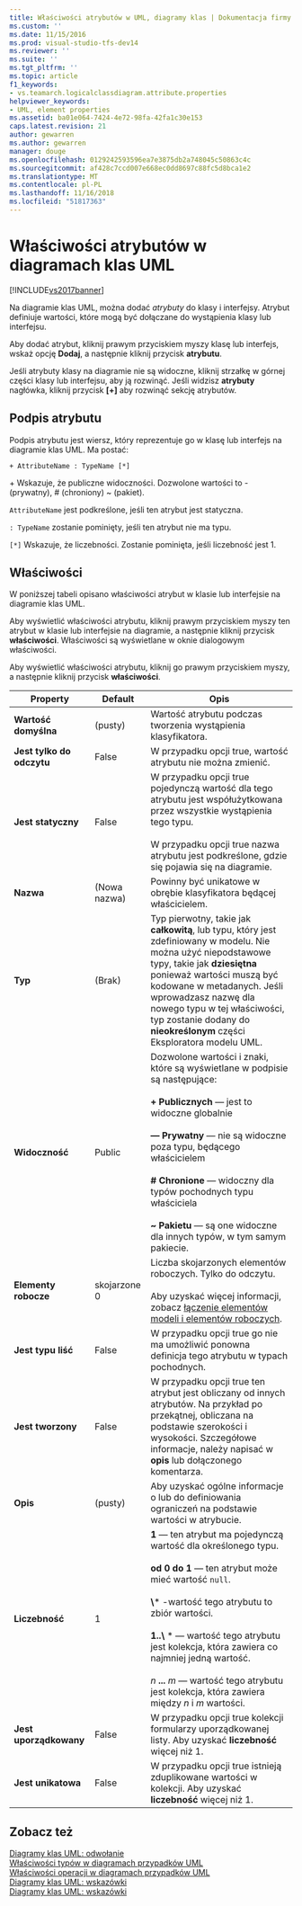 ```yaml
---
title: Właściwości atrybutów w UML, diagramy klas | Dokumentacja firmy Microsoft
ms.custom: ''
ms.date: 11/15/2016
ms.prod: visual-studio-tfs-dev14
ms.reviewer: ''
ms.suite: ''
ms.tgt_pltfrm: ''
ms.topic: article
f1_keywords:
- vs.teamarch.logicalclassdiagram.attribute.properties
helpviewer_keywords:
- UML, element properties
ms.assetid: ba01e064-7424-4e72-98fa-42fa1c30e153
caps.latest.revision: 21
author: gewarren
ms.author: gewarren
manager: douge
ms.openlocfilehash: 0129242593596ea7e3875db2a748045c50863c4c
ms.sourcegitcommit: af428c7ccd007e668ec0dd8697c88fc5d8bca1e2
ms.translationtype: MT
ms.contentlocale: pl-PL
ms.lasthandoff: 11/16/2018
ms.locfileid: "51817363"
---
```

# <a name="properties-of-attributes-on-uml-class-diagrams"></a>Właściwości atrybutów w diagramach klas UML
[!INCLUDE[vs2017banner](../includes/vs2017banner.md)]

Na diagramie klas UML, można dodać *atrybuty* do klasy i interfejsy. Atrybut definiuje wartości, które mogą być dołączane do wystąpienia klasy lub interfejsu.  

 Aby dodać atrybut, kliknij prawym przyciskiem myszy klasę lub interfejs, wskaż opcję **Dodaj**, a następnie kliknij przycisk **atrybutu**.  

 Jeśli atrybuty klasy na diagramie nie są widoczne, kliknij strzałkę w górnej części klasy lub interfejsu, aby ją rozwinąć. Jeśli widzisz **atrybuty** nagłówka, kliknij przycisk **[+]** aby rozwinąć sekcję atrybutów.  

## <a name="signature-of-an-attribute"></a>Podpis atrybutu  
 Podpis atrybutu jest wiersz, który reprezentuje go w klasę lub interfejs na diagramie klas UML. Ma postać:  

```  
+ AttributeName : TypeName [*]  
```  

 \+ Wskazuje, że publiczne widoczności. Dozwolone wartości to - (prywatny), # (chroniony) ~ (pakiet).  

 `AttributeName` jest podkreślone, jeśli ten atrybut jest statyczna.  

 `: TypeName` zostanie pominięty, jeśli ten atrybut nie ma typu.  

 `[*]` Wskazuje, że liczebności. Zostanie pominięta, jeśli liczebność jest 1.  

## <a name="properties"></a>Właściwości  
 W poniższej tabeli opisano właściwości atrybut w klasie lub interfejsie na diagramie klas UML.  

 Aby wyświetlić właściwości atrybutu, kliknij prawym przyciskiem myszy ten atrybut w klasie lub interfejsie na diagramie, a następnie kliknij przycisk **właściwości**. Właściwości są wyświetlane w oknie dialogowym właściwości.  

 Aby wyświetlić właściwości atrybutu, kliknij go prawym przyciskiem myszy, a następnie kliknij przycisk **właściwości**.  


|   **Property**    | **Default**  |                                                                                                                                                                                                         Opis                                                                                                                                                                                                          |
|-------------------|--------------|------------------------------------------------------------------------------------------------------------------------------------------------------------------------------------------------------------------------------------------------------------------------------------------------------------------------------------------------------------------------------------------------------------------------------|
| **Wartość domyślna** |   (pusty)    |                                                                                                                                                                               Wartość atrybutu podczas tworzenia wystąpienia klasyfikatora.                                                                                                                                                                                |
| **Jest tylko do odczytu**  |    False     |                                                                                                                                                                                    W przypadku opcji true, wartość atrybutu nie można zmienić.                                                                                                                                                                                    |
|   **Jest statyczny**   |    False     |                                                                                                                    W przypadku opcji true pojedynczą wartość dla tego atrybutu jest współużytkowana przez wszystkie wystąpienia tego typu.<br /><br /> W przypadku opcji true nazwa atrybutu jest podkreślone, gdzie się pojawia się na diagramie.                                                                                                                    |
|     **Nazwa**      | (Nowa nazwa) |                                                                                                                                                                                        Powinny być unikatowe w obrębie klasyfikatora będącej właścicielem.                                                                                                                                                                                        |
|     **Typ**      |    (Brak)    |                                                Typ pierwotny, takie jak **całkowitą**, lub typu, który jest zdefiniowany w modelu. Nie można użyć niepodstawowe typy, takie jak **dziesiętna** ponieważ wartości muszą być kodowane w metadanych. Jeśli wprowadzasz nazwę dla nowego typu w tej właściwości, typ zostanie dodany do **nieokreślonym** części Eksploratora modelu UML.                                                 |
|  **Widoczność**   |    Public    |                                     Dozwolone wartości i znaki, które są wyświetlane w podpisie są następujące:<br /><br /> **+ Publicznych** — jest to widoczne globalnie<br /><br /> **— Prywatny** — nie są widoczne poza typu, będącego właścicielem<br /><br /> **# Chronione** — widoczny dla typów pochodnych typu właściciela<br /><br /> **~ Pakietu** — są one widoczne dla innych typów, w tym samym pakiecie.                                      |
|  **Elementy robocze**   | skojarzone 0 |                                                                                                                          Liczba skojarzonych elementów roboczych. Tylko do odczytu.<br /><br /> Aby uzyskać więcej informacji, zobacz [łączenie elementów modeli i elementów roboczych](../modeling/link-model-elements-and-work-items.md).                                                                                                                           |
|    **Jest typu liść**    |    False     |                                                                                                                                                                    W przypadku opcji true go nie ma umożliwić ponowna definicja tego atrybutu w typach pochodnych.                                                                                                                                                                     |
|  **Jest tworzony**   |    False     |                                                                                                              W przypadku opcji true ten atrybut jest obliczany od innych atrybutów. Na przykład po przekątnej, obliczana na podstawie szerokości i wysokości. Szczegółowe informacje, należy napisać w **opis** lub dołączonego komentarza.                                                                                                              |
|  **Opis**  |   (pusty)    |                                                                                                                                                                        Aby uzyskać ogólne informacje o lub do definiowania ograniczeń na podstawie wartości w atrybucie.                                                                                                                                                                        |
| **Liczebność**  |      1       | **1** — ten atrybut ma pojedynczą wartość dla określonego typu.<br /><br /> **od 0 do 1** — ten atrybut może mieć wartość `null`.<br /><br /> **\\**\* -wartość tego atrybutu to zbiór wartości.<br /><br /> **1..\\**  \* — wartość tego atrybutu jest kolekcja, która zawiera co najmniej jedną wartość.<br /><br /> *n* **...** *m* — wartość tego atrybutu jest kolekcja, która zawiera między *n* i *m* wartości. |
|  **Jest uporządkowany**   |    False     |                                                                                                                                                                    W przypadku opcji true kolekcji formularzy uporządkowanej listy. Aby uzyskać **liczebność** więcej niż 1.                                                                                                                                                                     |
|   **Jest unikatowa**   |    False     |                                                                                                                                                                W przypadku opcji true istnieją zduplikowane wartości w kolekcji. Aby uzyskać **liczebność** więcej niż 1.                                                                                                                                                                |

## <a name="see-also"></a>Zobacz też  
 [Diagramy klas UML: odwołanie](../modeling/uml-class-diagrams-reference.md)   
 [Właściwości typów w diagramach przypadków UML](../modeling/properties-of-types-on-uml-class-diagrams.md)   
 [Właściwości operacji w diagramach przypadków UML](../modeling/properties-of-operations-on-uml-class-diagrams.md)   
 [Diagramy klas UML: wskazówki](../modeling/uml-class-diagrams-guidelines.md)   
 [Diagramy klas UML: wskazówki](../modeling/uml-class-diagrams-guidelines.md)



